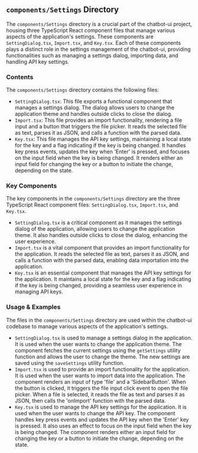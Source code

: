 
## `components/Settings` Directory

The `components/Settings` directory is a crucial part of the chatbot-ui project, housing three TypeScript React component files that manage various aspects of the application's settings. These components are `SettingDialog.tsx`, `Import.tsx`, and `Key.tsx`. Each of these components plays a distinct role in the settings management of the chatbot-ui, providing functionalities such as managing a settings dialog, importing data, and handling API key settings.

### Contents

The `components/Settings` directory contains the following files:

- `SettingDialog.tsx`: This file exports a functional component that manages a settings dialog. The dialog allows users to change the application theme and handles outside clicks to close the dialog.
- `Import.tsx`: This file provides an import functionality, rendering a file input and a button that triggers the file picker. It reads the selected file as text, parses it as JSON, and calls a function with the parsed data.
- `Key.tsx`: This file manages the API key settings, maintaining a local state for the key and a flag indicating if the key is being changed. It handles key press events, updates the key when 'Enter' is pressed, and focuses on the input field when the key is being changed. It renders either an input field for changing the key or a button to initiate the change, depending on the state.

### Key Components

The key components in the `components/Settings` directory are the three TypeScript React component files: `SettingDialog.tsx`, `Import.tsx`, and `Key.tsx`. 

- `SettingDialog.tsx` is a critical component as it manages the settings dialog of the application, allowing users to change the application theme. It also handles outside clicks to close the dialog, enhancing the user experience.
- `Import.tsx` is a vital component that provides an import functionality for the application. It reads the selected file as text, parses it as JSON, and calls a function with the parsed data, enabling data importation into the application.
- `Key.tsx` is an essential component that manages the API key settings for the application. It maintains a local state for the key and a flag indicating if the key is being changed, providing a seamless user experience in managing API keys.

### Usage & Examples

The files in the `components/Settings` directory are used within the chatbot-ui codebase to manage various aspects of the application's settings.

- `SettingDialog.tsx` is used to manage a settings dialog in the application. It is used when the user wants to change the application theme. The component fetches the current settings using the `getSettings` utility function and allows the user to change the theme. The new settings are saved using the `saveSettings` utility function.
- `Import.tsx` is used to provide an import functionality for the application. It is used when the user wants to import data into the application. The component renders an input of type 'file' and a 'SidebarButton'. When the button is clicked, it triggers the file input click event to open the file picker. When a file is selected, it reads the file as text and parses it as JSON, then calls the 'onImport' function with the parsed data.
- `Key.tsx` is used to manage the API key settings for the application. It is used when the user wants to change the API key. The component handles key press events and updates the API key when the 'Enter' key is pressed. It also uses an effect to focus on the input field when the key is being changed. The component renders either an input field for changing the key or a button to initiate the change, depending on the state.
